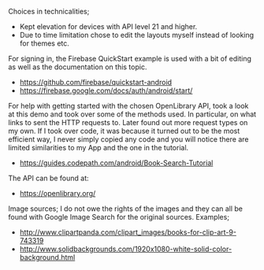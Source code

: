 Choices in technicalities;
- Kept elevation for devices with API level 21 and higher.
- Due to time limitation chose to edit the layouts myself instead of looking for themes etc.

For signing in, the Firebase QuickStart example is used with a bit of editing as well as the documentation on this topic.
- https://github.com/firebase/quickstart-android
- https://firebase.google.com/docs/auth/android/start/

For help with getting started with the chosen OpenLibrary API, took a look at this demo and took over some of the methods used. In particular, on what links to sent the HTTP requests to. Later found out more request types on my own. If I took over code, it was because it turned out to be the most efficient way, I never simply copied any code and you will notice there are limited similarities to my App and the one in the tutorial.
- https://guides.codepath.com/android/Book-Search-Tutorial

The API can be found at:
- https://openlibrary.org/

Image sources;
I do not owe the rights of the images and they can all be found with Google Image Search for the original sources. Examples;
- http://www.clipartpanda.com/clipart_images/books-for-clip-art-9-743319
- http://www.solidbackgrounds.com/1920x1080-white-solid-color-background.html
